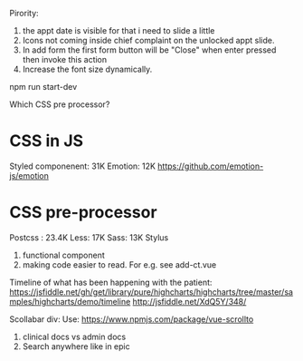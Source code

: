 Pirority:

1. the appt date is visible for that i need to slide a little
2. Icons not coming inside chief complaint on the unlocked appt slide.
3. In add form the first form button will be "Close" when enter pressed then invoke this action
4. Increase the font size dynamically.

npm run start-dev

Which CSS pre processor?

# CSS in JS

Styled componenent: 31K
Emotion: 12K https://github.com/emotion-js/emotion

# CSS pre-processor

Postcss : 23.4K
Less: 17K
Sass: 13K
Stylus

1. functional component
2. making code easier to read. For e.g. see add-ct.vue

Timeline of what has been happening with the patient:
https://jsfiddle.net/gh/get/library/pure/highcharts/highcharts/tree/master/samples/highcharts/demo/timeline
http://jsfiddle.net/XdQ5Y/348/

Scollabar div:
Use: https://www.npmjs.com/package/vue-scrollto

1. clinical docs vs admin docs
2. Search anywhere like in epic
